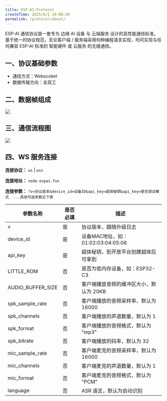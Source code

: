```yaml
---
title: ESP-AI-Protocol
createTime: 2025/6/1 19:08:39
permalink: /protocol/about/
---
```


ESP-AI 通信协议是一套专为 边缘 AI 设备 与 云端服务 设计的高性能通信标准。基于统一的协议规范，无论客户端 / 服务端采用何种编程语言实现，均可实现与任何兼容 ESP-AI 标准的 智能硬件 或 云服务 的无缝通信。

## 一、协议基础参数

- 通信方式：Webscoket
- 数据传输方向：全双工  

## 二、数据帧组成

<img src="/images/esp-ai-p/data.png"/>
 
## 三、通信流程图

<img src="/images/esp-ai-p/ESP-AI-Protocol.jpg"/>


## 四、WS 服务连接

**连接协议：**
`ws` | `wss`

**连接地址：**
`node.espai.fun`

**连接参数：**
`?v=协议版本&device_id=设备ID&api_key=超体秘钥&api_key=是否调试模式  ...其他可选参数见下表`

|参数名称 | 是否必填 | 描述 |
| --- | --- | --- |
| v | 是 | 协议版本，跟随升级日志 |
| device_id | 是 | 设备MAC地址，如：01:02:03:04:05:06 |
| api_key | 是 | 超体秘钥，到开放平台创建超体后可拿到 |
| LITTLE_ROM | 否 | 是否为低内存设备，如：ESP32-C3 |
| AUDIO_BUFFER_SIZE | 否 | 客户端播放音频的缓冲区大小，默认为 20KB |
| spk_sample_rate | 否 | 客户端播放的音频采样率，默认为 16000 |
| spk_channels | 否 | 客户端播放的声道数量，默认为 1 |
| spk_format | 否 | 客户端播放的音频格式，默认为 "mp3" |
| spk_bitrate | 否 | 客户端播放的码率，默认为 32 |
| mic_sample_rate | 否 | 客户端麦克的音频采样率，默认为 16000 |
| mic_channels | 否 | 客户端麦克的声道数量，默认为 1 |
| mic_format | 否 | 客户端麦克的音频格式，默认为 "PCM" |
| language | 否 | ASR 语言，默认为自动识别 |


 
